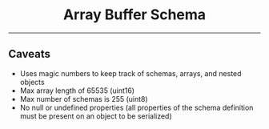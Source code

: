 <div align="center">

# Array Buffer Schema

</div>

---

## Caveats

- Uses magic numbers to keep track of schemas, arrays, and nested objects
- Max array length of 65535 (uint16)
- Max number of schemas is 255 (uint8)
- No null or undefined properties (all properties of the schema definition must be present on an object to be serialized)
